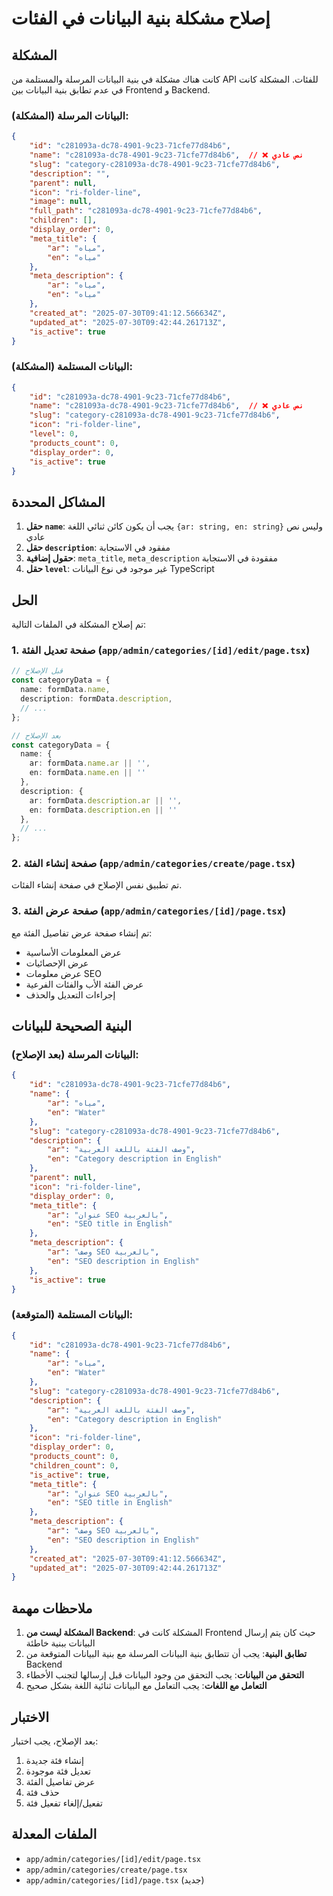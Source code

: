 # إصلاح مشكلة بنية البيانات في الفئات

## المشكلة

كانت هناك مشكلة في بنية البيانات المرسلة والمستلمة من API للفئات. المشكلة كانت في عدم تطابق بنية البيانات بين Frontend و Backend.

### البيانات المرسلة (المشكلة):
```json
{
    "id": "c281093a-dc78-4901-9c23-71cfe77d84b6",
    "name": "c281093a-dc78-4901-9c23-71cfe77d84b6",  // ❌ نص عادي
    "slug": "category-c281093a-dc78-4901-9c23-71cfe77d84b6",
    "description": "",
    "parent": null,
    "icon": "ri-folder-line",
    "image": null,
    "full_path": "c281093a-dc78-4901-9c23-71cfe77d84b6",
    "children": [],
    "display_order": 0,
    "meta_title": {
        "ar": "مياه",
        "en": "مياه"
    },
    "meta_description": {
        "ar": "مياه",
        "en": "مياه"
    },
    "created_at": "2025-07-30T09:41:12.566634Z",
    "updated_at": "2025-07-30T09:42:44.261713Z",
    "is_active": true
}
```

### البيانات المستلمة (المشكلة):
```json
{
    "id": "c281093a-dc78-4901-9c23-71cfe77d84b6",
    "name": "c281093a-dc78-4901-9c23-71cfe77d84b6",  // ❌ نص عادي
    "slug": "category-c281093a-dc78-4901-9c23-71cfe77d84b6",
    "icon": "ri-folder-line",
    "level": 0,
    "products_count": 0,
    "display_order": 0,
    "is_active": true
}
```

## المشاكل المحددة

1. **حقل `name`**: يجب أن يكون كائن ثنائي اللغة `{ar: string, en: string}` وليس نص عادي
2. **حقل `description`**: مفقود في الاستجابة
3. **حقول إضافية**: `meta_title`, `meta_description` مفقودة في الاستجابة
4. **حقل `level`**: غير موجود في نوع البيانات TypeScript

## الحل

تم إصلاح المشكلة في الملفات التالية:

### 1. صفحة تعديل الفئة (`app/admin/categories/[id]/edit/page.tsx`)

```typescript
// قبل الإصلاح
const categoryData = {
  name: formData.name,
  description: formData.description,
  // ...
};

// بعد الإصلاح
const categoryData = {
  name: {
    ar: formData.name.ar || '',
    en: formData.name.en || ''
  },
  description: {
    ar: formData.description.ar || '',
    en: formData.description.en || ''
  },
  // ...
};
```

### 2. صفحة إنشاء الفئة (`app/admin/categories/create/page.tsx`)

تم تطبيق نفس الإصلاح في صفحة إنشاء الفئات.

### 3. صفحة عرض الفئة (`app/admin/categories/[id]/page.tsx`)

تم إنشاء صفحة عرض تفاصيل الفئة مع:
- عرض المعلومات الأساسية
- عرض الإحصائيات
- عرض معلومات SEO
- عرض الفئة الأب والفئات الفرعية
- إجراءات التعديل والحذف

## البنية الصحيحة للبيانات

### البيانات المرسلة (بعد الإصلاح):
```json
{
    "id": "c281093a-dc78-4901-9c23-71cfe77d84b6",
    "name": {
        "ar": "مياه",
        "en": "Water"
    },
    "slug": "category-c281093a-dc78-4901-9c23-71cfe77d84b6",
    "description": {
        "ar": "وصف الفئة باللغة العربية",
        "en": "Category description in English"
    },
    "parent": null,
    "icon": "ri-folder-line",
    "display_order": 0,
    "meta_title": {
        "ar": "عنوان SEO بالعربية",
        "en": "SEO title in English"
    },
    "meta_description": {
        "ar": "وصف SEO بالعربية",
        "en": "SEO description in English"
    },
    "is_active": true
}
```

### البيانات المستلمة (المتوقعة):
```json
{
    "id": "c281093a-dc78-4901-9c23-71cfe77d84b6",
    "name": {
        "ar": "مياه",
        "en": "Water"
    },
    "slug": "category-c281093a-dc78-4901-9c23-71cfe77d84b6",
    "description": {
        "ar": "وصف الفئة باللغة العربية",
        "en": "Category description in English"
    },
    "icon": "ri-folder-line",
    "display_order": 0,
    "products_count": 0,
    "children_count": 0,
    "is_active": true,
    "meta_title": {
        "ar": "عنوان SEO بالعربية",
        "en": "SEO title in English"
    },
    "meta_description": {
        "ar": "وصف SEO بالعربية",
        "en": "SEO description in English"
    },
    "created_at": "2025-07-30T09:41:12.566634Z",
    "updated_at": "2025-07-30T09:42:44.261713Z"
}
```

## ملاحظات مهمة

1. **المشكلة ليست من Backend**: المشكلة كانت في Frontend حيث كان يتم إرسال البيانات ببنية خاطئة
2. **تطابق البنية**: يجب أن تتطابق بنية البيانات المرسلة مع بنية البيانات المتوقعة من Backend
3. **التحقق من البيانات**: يجب التحقق من وجود البيانات قبل إرسالها لتجنب الأخطاء
4. **التعامل مع اللغات**: يجب التعامل مع البيانات ثنائية اللغة بشكل صحيح

## الاختبار

بعد الإصلاح، يجب اختبار:
1. إنشاء فئة جديدة
2. تعديل فئة موجودة
3. عرض تفاصيل الفئة
4. حذف فئة
5. تفعيل/إلغاء تفعيل فئة

## الملفات المعدلة

- `app/admin/categories/[id]/edit/page.tsx`
- `app/admin/categories/create/page.tsx`
- `app/admin/categories/[id]/page.tsx` (جديد) 